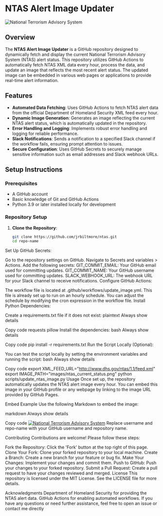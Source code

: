 # NTAS Alert Image Updater

![National Terrorism Advisory System](https://username.github.io/repo-name/images/ntas_current_status.png)

## Overview

The **NTAS Alert Image Updater** is a GitHub repository designed to dynamically fetch and display the current National Terrorism Advisory System (NTAS) alert status. This repository utilizes GitHub Actions to automatically fetch NTAS XML data every hour, process the data, and update an image that reflects the most recent alert status. The updated image can be embedded in various web pages or applications to provide real-time alert information.

## Features

- **Automated Data Fetching**: Uses GitHub Actions to fetch NTAS alert data from the official Department of Homeland Security XML feed every hour.
- **Dynamic Image Generation**: Generates an image reflecting the current NTAS alert status, which is automatically updated in the repository.
- **Error Handling and Logging**: Implements robust error handling and logging for reliable performance.
- **Slack Notifications**: Sends a notification to a specified Slack channel if the workflow fails, ensuring prompt attention to issues.
- **Secure Configuration**: Uses GitHub Secrets to securely manage sensitive information such as email addresses and Slack webhook URLs.

## Setup Instructions

### Prerequisites

- A GitHub account
- Basic knowledge of Git and GitHub Actions
- Python 3.9 or later installed locally for development

### Repository Setup

1. **Clone the Repository**:
   ```bash
   git clone https://github.com/jrbiltmore/ntas.git
   cd repo-name
Set Up GitHub Secrets:

Go to the repository settings on GitHub.
Navigate to Secrets and variables > Actions.
Add the following secrets:
GIT_COMMIT_EMAIL: Your GitHub email used for committing updates.
GIT_COMMIT_NAME: Your GitHub username used for committing updates.
SLACK_WEBHOOK_URL: The webhook URL for your Slack channel to receive notifications.
Configure GitHub Actions:

The workflow file is located at .github/workflows/update_image.yml.
This file is already set up to run on an hourly schedule. You can adjust the schedule by modifying the cron expression in the workflow file.
Install Python Dependencies:

Create a requirements.txt file if it does not exist:
plaintext
Always show details

Copy code
requests
pillow
Install the dependencies:
bash
Always show details

Copy code
pip install -r requirements.txt
Run the Script Locally (Optional):

You can test the script locally by setting the environment variables and running the script:
bash
Always show details

Copy code
export XML_FEED_URL="http://www.dhs.gov/ntas/1.1/feed.xml"
export IMAGE_PATH="images/ntas_current_status.png"
python scripts/update_ntas_image.py
Usage
Once set up, the repository automatically updates the NTAS alert image every hour. You can embed this image in your GitHub profile or any webpage by linking to the image URL provided by GitHub Pages.

Embed Example
Use the following Markdown to embed the image:

markdown
Always show details

Copy code
[![National Terrorism Advisory System](https://jrbiltmore.github.io/ntas/images/ntas_current_status.png)](https://www.dhs.gov/ntas/)
Replace username and repo-name with your GitHub username and repository name.

Contributing
Contributions are welcome! Please follow these steps:

Fork the Repository: Click the 'Fork' button at the top right of this page.
Clone Your Fork: Clone your forked repository to your local machine.
Create a Branch: Create a new branch for your feature or bug fix.
Make Your Changes: Implement your changes and commit them.
Push to GitHub: Push your changes to your forked repository.
Submit a Pull Request: Create a pull request to have your changes reviewed and merged.
License
This repository is licensed under the MIT License. See the LICENSE file for more details.

Acknowledgments
Department of Homeland Security for providing the NTAS alert data.
GitHub Actions for enabling automated workflows.
If you have any questions or need further assistance, feel free to open an issue or contact me directly
